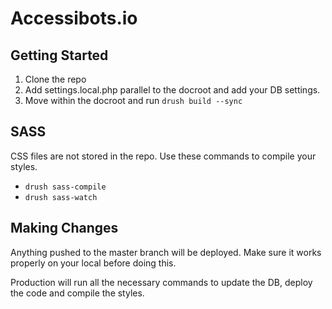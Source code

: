 # Accessibots.io
## Getting Started
1. Clone the repo
1. Add settings.local.php parallel to the docroot and add your DB settings.
1. Move within the docroot and run `drush build --sync`

## SASS
CSS files are not stored in the repo.  Use these commands to compile your
styles.

- `drush sass-compile`
- `drush sass-watch`

## Making Changes
Anything pushed to the master branch will be deployed.  Make sure it works
properly on your local before doing this.

Production will run all the necessary commands to update the DB, deploy the
code and compile the styles.
